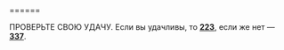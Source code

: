 ======

ПРОВЕРЬТЕ СВОЮ УДАЧУ. Если вы удачливы, то [**223**](#n_223), если же нет — [**337**](#n_337).

